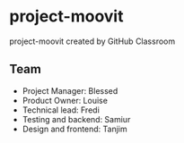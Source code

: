 # project-moovit
project-moovit created by GitHub Classroom
## Team
- Project Manager: Blessed
- Product Owner: Louise
- Technical lead: Fredi
- Testing and backend: Samiur
- Design and frontend: Tanjim
